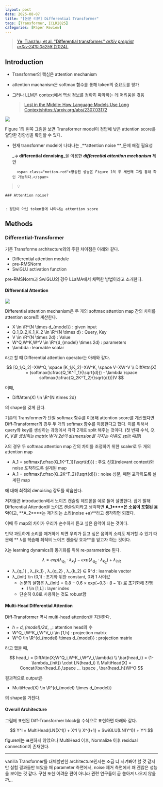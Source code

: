 ```yaml
---
layout: post
date: 2025-08-07
title: "[논문 리뷰] Differential Transformer"
tags: [Transformer, ICLR2025]
categories: [Paper Review]
---
```


> [Ye, Tianzhu, et al. "Differential transformer." ](https://arxiv.org/abs/2410.05258)[_arXiv preprint arXiv:2410.05258_](https://arxiv.org/abs/2410.05258)[ (2024).](https://arxiv.org/abs/2410.05258)



## Introduction

- Transformer의 핵심은 attention mechanism
- attention machanism은 softmax 함수를 통해 token의 중요도를 평가
- 그러나 LLM은 context에서 핵심 정보를 정확히 파악하는 데 어려움을 겪음

	> [Lost in the Middle: How Language Models Use Long Contextshttps://arxiv.org/abs/2307.03172](https://arxiv.org/abs/2307.03172)


![](https://prod-files-secure.s3.us-west-2.amazonaws.com/542b861c-36a8-4051-84e5-8804b6728dba/9083ea56-691a-4752-ae26-47f403431ac8/image.png?X-Amz-Algorithm=AWS4-HMAC-SHA256&X-Amz-Content-Sha256=UNSIGNED-PAYLOAD&X-Amz-Credential=ASIAZI2LB466SD57ZRED%2F20250914%2Fus-west-2%2Fs3%2Faws4_request&X-Amz-Date=20250914T100102Z&X-Amz-Expires=3600&X-Amz-Security-Token=IQoJb3JpZ2luX2VjEN%2F%2F%2F%2F%2F%2F%2F%2F%2F%2F%2FwEaCXVzLXdlc3QtMiJHMEUCIF0YKKNgvQdD9mG4bibZHUTIIqmap0He7KV8Ql%2F3Am4IAiEAwCOjq7D7SussUPcYGr0XyhPHdqbe6p%2BkTdIwkJxGGbMq%2FwMIWBAAGgw2Mzc0MjMxODM4MDUiDP7ghVOrvAs74j4g%2FircA5XIV0xE0Fj8Azf6jZ9pZIcWpyq91ZChnzMItTM55Kg5SjkYDKbmn0ZU%2BejZI8DEfbUWJAh5Nmm4Pi3XOzGxJFQXlzM1%2BxduQb0KQtceGuAugfDabad6CUOkYeS3almTJIrpDzOX%2BxODld7pPZCTAFi3FsGWchgx%2FmYl%2FDy%2BXbwsURwtWfvWW32LhqMugzTUQvaTUoP4qwrZFiqy2NmDq6wgsoEe8D9QcNDVQ8cr9cdaRyyiBjDBBRLBszisFS37w6ld1eLOgssyzRAhSeMA5yKH6F5RAMVc40UsS1MUzIvcQIpjifJepef1TqrCAemVtu05RzIMeX6hkvpdz8NyIql%2Fbfw4k6XxtHdruF%2FSkbc%2FaKpkalv%2Fh8q6%2FaeB5e37vObxHr%2Bidxsn%2Fa36HkoPkItD3kT2DfYy0Hum9wHyuwb1NY6HabtRlULCR44lI7peh70Nmj0r8rW51CZFBWdQjLluNIMbrCJ4N%2BBijQkRsYPKu67ZtAT0tZaMqt36uvXLfgPGR39kBC%2BukYkFtXiK70sfbOPSKO0AgBfj8fdm%2B2kQDMbev%2BKUuz5hUOtVrEndyM3RP5l3HMg0zZBa4gyDsUFLLEQ%2FDMFi6QXzLBy8Ev0SKaXif3AxYPcU5dJHMIzQmcYGOqUBXLFziPcEcdKR2Jj2UAwLXVO3vqdxrBi0%2Bf6g4L490ZyAvntKBcfFTD4DOzYKbrCAhfQflbEmVHlAHlZ5nOADXRBtIWqg5jaxbnusWkoDv%2FKvCuQGjyxMx94BMFFgzXzsNVGFaNDtmLK6MvV90XarKGWgOtjTBa9SwHxR3APSeMiHI6e%2FBv2lJJGMUghlu88NwW1n1uHApI8yfkcZJZD1xfdIm7g2&X-Amz-Signature=1074485e98b6921cd8f1c462bd964e2fad150dca7390e3e313c36725758dcfa3&X-Amz-SignedHeaders=host&x-amz-checksum-mode=ENABLED&x-id=GetObject)


Figure 1의 왼쪽 그림을 보면 Transformer model이 정답에 낮은 attention score를 할당한 경향성을 확인할 수 있다.

- 현재 transformer model에 나타나는 _**attention noise **_문제 해결 필요성

	_**→ differential denoising**_을 이용한 _**differential attention mechanism**_ 제안


		<span class="notion-red">향상된 성능은 Figure 1의 두 세번째 그림 통해 확인 가능하다.</span>


> 💡 


	### Attention noise?


	: 정답이 아닌 token들에 나타나는 attention score



## Methods



### Differential-Transformer


기존 Transforme architecture와의 주된 차이점은 아래와 같다.

- Differential attention module
- pre-RMSNorm
- SwiGLU activation function

pre-RMSNorm과 SwiGLU의 경우 LLaMA에서 채택한 방법이라고 소개한다.



#### Differential Attention


![](https://prod-files-secure.s3.us-west-2.amazonaws.com/542b861c-36a8-4051-84e5-8804b6728dba/116d70b2-1963-4810-9167-f4c7d8a06e8f/image.png?X-Amz-Algorithm=AWS4-HMAC-SHA256&X-Amz-Content-Sha256=UNSIGNED-PAYLOAD&X-Amz-Credential=ASIAZI2LB466SD57ZRED%2F20250914%2Fus-west-2%2Fs3%2Faws4_request&X-Amz-Date=20250914T100102Z&X-Amz-Expires=3600&X-Amz-Security-Token=IQoJb3JpZ2luX2VjEN%2F%2F%2F%2F%2F%2F%2F%2F%2F%2F%2FwEaCXVzLXdlc3QtMiJHMEUCIF0YKKNgvQdD9mG4bibZHUTIIqmap0He7KV8Ql%2F3Am4IAiEAwCOjq7D7SussUPcYGr0XyhPHdqbe6p%2BkTdIwkJxGGbMq%2FwMIWBAAGgw2Mzc0MjMxODM4MDUiDP7ghVOrvAs74j4g%2FircA5XIV0xE0Fj8Azf6jZ9pZIcWpyq91ZChnzMItTM55Kg5SjkYDKbmn0ZU%2BejZI8DEfbUWJAh5Nmm4Pi3XOzGxJFQXlzM1%2BxduQb0KQtceGuAugfDabad6CUOkYeS3almTJIrpDzOX%2BxODld7pPZCTAFi3FsGWchgx%2FmYl%2FDy%2BXbwsURwtWfvWW32LhqMugzTUQvaTUoP4qwrZFiqy2NmDq6wgsoEe8D9QcNDVQ8cr9cdaRyyiBjDBBRLBszisFS37w6ld1eLOgssyzRAhSeMA5yKH6F5RAMVc40UsS1MUzIvcQIpjifJepef1TqrCAemVtu05RzIMeX6hkvpdz8NyIql%2Fbfw4k6XxtHdruF%2FSkbc%2FaKpkalv%2Fh8q6%2FaeB5e37vObxHr%2Bidxsn%2Fa36HkoPkItD3kT2DfYy0Hum9wHyuwb1NY6HabtRlULCR44lI7peh70Nmj0r8rW51CZFBWdQjLluNIMbrCJ4N%2BBijQkRsYPKu67ZtAT0tZaMqt36uvXLfgPGR39kBC%2BukYkFtXiK70sfbOPSKO0AgBfj8fdm%2B2kQDMbev%2BKUuz5hUOtVrEndyM3RP5l3HMg0zZBa4gyDsUFLLEQ%2FDMFi6QXzLBy8Ev0SKaXif3AxYPcU5dJHMIzQmcYGOqUBXLFziPcEcdKR2Jj2UAwLXVO3vqdxrBi0%2Bf6g4L490ZyAvntKBcfFTD4DOzYKbrCAhfQflbEmVHlAHlZ5nOADXRBtIWqg5jaxbnusWkoDv%2FKvCuQGjyxMx94BMFFgzXzsNVGFaNDtmLK6MvV90XarKGWgOtjTBa9SwHxR3APSeMiHI6e%2FBv2lJJGMUghlu88NwW1n1uHApI8yfkcZJZD1xfdIm7g2&X-Amz-Signature=321a2ebd383f55a69127c7cebe4564d1557b463a01728a51a9aadba82b98c8aa&X-Amz-SignedHeaders=host&x-amz-checksum-mode=ENABLED&x-id=GetObject)


Differential attention mechanism은 두 개의 softmax attention map 간의 차이를 attention score로 계산한다.

- X \in \R^{N \times d\_{model}} : given input
- Q\_1,Q\_2,K\_1,K\_2 \in \R^{N \times d} : Query, Key
- V \in \R^{N \times 2d} : Value
- W^Q,W^K,W^V \in \R^{d\_{model} \times 2d} : parameters
- \lambda : learnable scalar

라고 할 때 Differential attention operator는 아래와 같다.


$$
[Q_1;Q_2]=XW^Q, \space [K_1;K_2]=XW^K, \space V=XW^V \\
DiffAttn(X) = (softmax(\cfrac{Q_1K^T_1}{\sqrt{d}}) - \lambda \space softmax(\cfrac{Q_2K^T_2}{\sqrt{d}}))V
$$


이때,

- DiffAtten(X) \in \R^{N \times 2d}

의 shape을 갖게 된다.


기존의 Transformer가 단일 softmax 함수를 이용해 attention score를 계산했다면 Diff-Transformer의 경우 두 개의 softmax 함수를 이용한다고 했다. 이를 위해서 query와 key를 생성하는 과정에서 각각 2개로 split 해주는 것이다. <span class="notion-red">(첫 번째 수식, </span><span class="notion-red">_Q, K, V를 생성하는 matrix W가 2d의 dismension을 가지는 이유도 split 때문_</span><span class="notion-red">)</span>


 λ의 경우 두 softmax attention map 간의 차이를 조정하기 위한 scaler로 두 개의 attention map

- A\_1 = softmax(\cfrac{Q\_1K^T\_1}{\sqrt{d}}) : 주요 신호(relevant context)와 noise 포착하도록 설계된 map
- A\_1 = softmax(\cfrac{Q\_2K^T\_2}{\sqrt{d}}) : noise 성분, 패턴 포착하도록 설계된 map 

에 대해 최적의 denoising 강도를 학습한다.


저자들은 introduction에서 노이즈 캔슬링 헤드폰을 예로 들어 설명한다. 쉽게 말해 Differential Attention을 노이즈 캔슬링이라고 생각하면 **A\_1****은 소음이 포함된 음악**이고, **A\_2****는 제거되는 소리(noise +a)**라고 생각하면 되겠다. 


이때 두 map의 차이가 우리가 순수하게 듣고 싶은 음악이 되는 것이다. 


만약 과도하게 소리를 제거하게 되면 우리가 듣고 싶은 음악의 소리도 제거할 수 있기 때문에 ** λ를 학습해 최적의 노이즈 캔슬링 효과**를 얻고자 하는 것이다.


λ는 learning dynamics와 동기화를 위해 re-parametrize 된다.


$$
\lambda = exp(\lambda_{q_1} \cdot \lambda_{k_1}) - exp(\lambda_{q_2} \cdot \lambda_{k_2}) + \lambda_{init}
$$

- λ\_{q\_1} , λ\_{k\_1} , λ\_{q\_2} , λ\_{k\_2} ∈ R^d : learnable vector
- λ\_{init} \in (0,1) : 초기화 위한 constant, 0과 1 사이값
	- 논문의 실험은 λ\_{init} = 0.8 − 0.6 × exp(−0.3 · (l − 1)) 로 초기화해 진행
		- l \in [1,L] : layer index
	- 단순히 0.8로 사용하는 것도 robust함


#### **Multi-Head Differential Attention**


Diff-Transformer 역시 multi-head attention을 지원한다.

- _h = d\_{model}/2d__ _: attention head의 수
- W^Q\_i,W^K\_i,W^V\_i,i \in [1,h] : projection matrix
- W^O \in \R^{d\_{model} \times d\_{model}} : projection matrix

라고 했을 때,


$$
head_i = DiffAttn(X;W^Q_i,W^K_i,W^V_i,\lambda) \\
\bar{head_i} = (1-\lambda_{init}) \cdot LN(head_i) \\
MultiHead(X) = Concat(\bar{head_i},\space ... \space , \bar{head_h})W^O
$$


결과적으로 output은

- MultiHead(X) \in \R^{d\_{model} \times d\_{model}}

의 shape을 가진다.



#### Overall Architecture


그림에 표현된 Diff-Transformer block을 수식으로 표현하면 아래와 같다.


$$
Y^l = MultiHead(LN(X^l)) + X^l \\
X^{l+1} = SwiGLU(LN(Y^l)) + Y^l
$$


figure에는 표현하지 않았으나 MultiHead 이후, Normalize 이후 residual connection이 존재한다.


---


vanilla Transformer를 대체할만한 architecture인지는 조금 더 지켜봐야 할 것 같지만 실험 결과들만 보았을 때 parameter 측면에서, noise 제거 측면에서 꽤 괜찮은 성능을 보이는 것 같다. 구현 또한 어려운 편이 아니라 관련 연구들이 곧 쏟아져 나오지 않을까,,,

